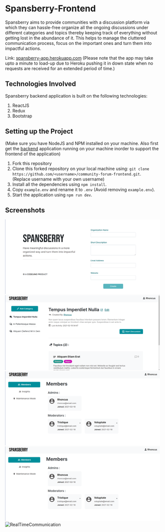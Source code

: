 # Spansberry-Frontend
Spansberry aims to provide communities with a discussion platform via which they can hassle-free organize all the ongoing discussions under different categories and topics thereby keeping track of everything without getting lost in the abundance of it. This helps to manage the cluttered communication process, focus on the important ones and turn them into impactful actions.

Link: [spansberry-app.herokuapp.com](https://spansberry-app.herokuapp.com/) (Please note that the app may take upto a minute to load-up due to Heroku pushing it in down state when no requests are received for an extended period of time.)

## Technologies Involved
Spansberry backend application is built on the following technologies:
1. ReactJS 
2. Redux 
3. Bootstrap

##  Setting up the Project
(Make sure you have NodeJS and NPM installed on your machine. Also first get the [backend](https://github.com/codeuino/community-forum-backend) application running on your machine inorder to support the frontend of the application)
1. Fork this repository
2. Clone this forked repository on your local machine using: 
`git clone https://github.com/<username>/community-forum-frontend.git`. (Replace username with your own username)
3. Install all the dependencies using `npm install`.
4. Copy `example.env` and rename it to `.env` (Avoid removing `example.env`).
5. Start the application using `npm run dev`.

## Screenshots
![Setup](/screenshots/SetupPage.png)
![Dashboard](/screenshots/Dashboard.png)
![AdminDashboard](/screenshots/AdminDashboard.png)
![AdminDashboard](/screenshots/AdminDashboard.png)
![RealTimeCommunication](/screenshots/RealTimeCommunication.gif)
